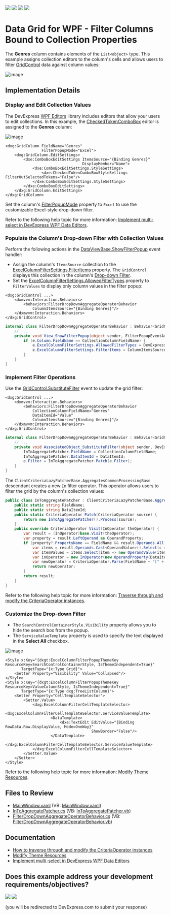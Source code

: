 <!-- default badges list -->
![](https://img.shields.io/endpoint?url=https://codecentral.devexpress.com/api/v1/VersionRange/590928153/24.2.1%2B)
[![](https://img.shields.io/badge/Open_in_DevExpress_Support_Center-FF7200?style=flat-square&logo=DevExpress&logoColor=white)](https://supportcenter.devexpress.com/ticket/details/T1141282)
[![](https://img.shields.io/badge/📖_How_to_use_DevExpress_Examples-e9f6fc?style=flat-square)](https://docs.devexpress.com/GeneralInformation/403183)
[![](https://img.shields.io/badge/💬_Leave_Feedback-feecdd?style=flat-square)](#does-this-example-address-your-development-requirementsobjectives)
<!-- default badges end -->
# Data Grid for WPF - Filter Columns Bound to Collection Properties

The **Genres** column contains elements of the `List<object>` type. This example assigns collection editors to the column's cells and allows users to filter [GridControl](https://docs.devexpress.com/WPF/DevExpress.Xpf.Grid.GridControl) data against column values:

![image](https://user-images.githubusercontent.com/65009440/214008045-941bfb71-671e-445f-90fe-cf225dc764c0.png)


## Implementation Details


### Display and Edit Collection Values

The DevExpress [WPF Editors](https://docs.devexpress.com/WPF/6190/controls-and-libraries/data-editors) library includes editors that allow your users to edit collections. In this example, the [CheckedTokenComboBox](https://docs.devexpress.com/WPF/DevExpress.Xpf.Editors.CheckedTokenComboBoxStyleSettings) editor is assigned to the **Genres** column:

![image](https://user-images.githubusercontent.com/65009440/214015138-2aed7692-661a-4599-8e72-95185323c2a4.png)

```xaml
<dxg:GridColumn FieldName="Genres"
                FilterPopupMode="Excel">
    <dxg:GridColumn.EditSettings>
        <dxe:ComboBoxEditSettings ItemsSource="{Binding Genres}"
                                  DisplayMember="Name">
            <dxe:ComboBoxEditSettings.StyleSettings>
                <dxe:CheckedTokenComboBoxStyleSettings FilterOutSelectedTokens="False"/>
            </dxe:ComboBoxEditSettings.StyleSettings>
        </dxe:ComboBoxEditSettings>
    </dxg:GridColumn.EditSettings>
</dxg:GridColumn>
```

Set the column's [FilterPopupMode](https://docs.devexpress.com/WPF/DevExpress.Xpf.Grid.ColumnBase.FilterPopupMode) property to `Excel` to use the customizable Excel-style drop-down filter.

Refer to the following help topic for more information: [Implement multi-select in DevExpress WPF Data Editors](https://supportcenter.devexpress.com/ticket/details/t889444/how-to-implement-multi-select-when-using-devexpress-wpf-data-editors-comboboxedit).


### Populate the Column's Drop-down Filter with Collection Values

Perform the following actions in the [DataViewBase.ShowFilterPopup](https://docs.devexpress.com/WPF/DevExpress.Xpf.Grid.DataViewBase.ShowFilterPopup) event handler:

* Assign the column's `ItemsSource` collection to the [ExcelColumnFilterSettings.FilterItems](https://docs.devexpress.com/WPF/DevExpress.Xpf.Grid.ExcelColumnFilterSettings.FilterItems) property. The `GridControl` displays this collection in the column's [Drop-down Filter](https://docs.devexpress.com/WPF/6133/controls-and-libraries/data-grid/filtering-and-searching/drop-down-filter).
* Set the [ExcelColumnFilterSettings.AllowedFilterTypes](https://docs.devexpress.com/WPF/DevExpress.Xpf.Grid.ExcelColumnFilterSettings.AllowedFilterTypes) property to `FilterValues` to display only column values in the filter popup:

```xaml
<dxg:GridControl ...>
    <dxmvvm:Interaction.Behaviors>
        <behaviors:FilterDropDownAggregateOperatorBehavior
            ColumnItemsSource="{Binding Genres}"/>
    </dxmvvm:Interaction.Behaviors>
</dxg:GridControl>
```

```cs
internal class FilterDropDownAggregateOperatorBehavior : Behavior<GridControl> {
    // ...
    private void View_ShowFilterPopup(object sender, FilterPopupEventArgs e) {
        if (e.Column.FieldName == CollectionColumnFieldName) {
            e.ExcelColumnFilterSettings.AllowedFilterTypes = DevExpress.Xpf.Grid.ExcelColumnFilterType.FilterValues;
            e.ExcelColumnFilterSettings.FilterItems = ColumnItemsSource;
        }
    }
}
```


### Implement Filter Operations

Use the [GridControl.SubstituteFilter](https://docs.devexpress.com/WPF/DevExpress.Xpf.Grid.GridControl.SubstituteFilter) event to update the grid filter:

```xaml
<dxg:GridControl ...>
    <dxmvvm:Interaction.Behaviors>
        <behaviors:FilterDropDownAggregateOperatorBehavior 
            CollectionColumnFieldName="Genres" 
            DataItemId="Value" 
            ColumnItemsSource="{Binding Genres}"/>
    </dxmvvm:Interaction.Behaviors>
</dxg:GridControl>
```

```cs
internal class FilterDropDownAggregateOperatorBehavior : Behavior<GridControl> {
    // ...
    private void AssociatedObject_SubstituteFilter(object sender, DevExpress.Data.SubstituteFilterEventArgs e) {
        InToAggregatePatcher.FieldName = CollectionColumnFieldName;
        InToAggregatePatcher.DataItemId = DataItemId;
        e.Filter = InToAggregatePatcher.Patch(e.Filter);
    }
}
```

The `ClientCriteriaLazyPatcherBase.AggregatesCommonProcessingBase` descendant creates a new `In` filter operator. This operator allows users to filter the grid by the column's collection values:

```cs
public class InToAggregatePatcher : ClientCriteriaLazyPatcherBase.AggregatesCommonProcessingBase {
    public static string FieldName;
    public static string DataItemId;
    public static CriteriaOperator Patch(CriteriaOperator source) {
        return new InToAggregatePatcher().Process(source);
    }
    public override CriteriaOperator Visit(InOperator theOperator) {
        var result = (InOperator)base.Visit(theOperator);
        var property = result.LeftOperand as OperandProperty;
        if (property?.PropertyName == FieldName && result.Operands.All(c => c is OperandValue)) {
            var items = result.Operands.Cast<OperandValue>().Select(c => c.Value);
            var ItemValues = items.Select(item => new OperandValue(item.GetType().GetProperty(DataItemId).GetValue(item)));
            var inOperator = new InOperator(new OperandProperty(DataItemId), ItemValues);
            var newOperator = CriteriaOperator.Parse(FieldName + "[" + inOperator.ToString() + "]");
            return newOperator;
        }
        return result;
    }
}
```

Refer to the following help topic for more information: [Traverse through and modify the CriteriaOperator instances](https://supportcenter.devexpress.com/ticket/details/t320172/how-to-traverse-through-and-modify-the-criteriaoperator-instances).


### Customize the Drop-down Filter

* The `SearchControlContainerStyle.Visibility` property allows you to hide the search box from the popup.
* The `ServiceValueTemplate` property is used to specify the text displayed in the **Select All** checkbox.

![image](https://user-images.githubusercontent.com/65009440/214020374-6fdf8d6a-41a5-4bc2-a9bb-3daf4e8ae1ea.png)

```xaml
<Style x:Key="{dxgt:ExcelColumnFilterPopupThemeKey ResourceKey=SearchControlContainerStyle, IsThemeIndependent=True}" 
       TargetType="{x:Type Grid}">
    <Setter Property="Visibility" Value="Collapsed"/>
</Style>
<Style x:Key="{dxgt:ExcelColumnFilterPopupThemeKey ResourceKey=ValueColumnStyle, IsThemeIndependent=True}" 
       TargetType="{x:Type dxg:TreeListColumn}">
    <Setter Property="CellTemplateSelector">
        <Setter.Value>
            <dxg:ExcelColumnFilterCellTemplateSelector>
                <dxg:ExcelColumnFilterCellTemplateSelector.ServiceValueTemplate>
                    <DataTemplate>
                        <dxe:TextEdit EditValue="{Binding RowData.Row.DisplayValue, Mode=OneWay}"
                                      ShowBorder="False"/>
                    </DataTemplate>
                </dxg:ExcelColumnFilterCellTemplateSelector.ServiceValueTemplate>
            </dxg:ExcelColumnFilterCellTemplateSelector>
        </Setter.Value>
    </Setter>
</Style>
```

Refer to the following help topic for more information: [Modify Theme Resources](https://docs.devexpress.com/WPF/403598/common-concepts/themes/customize-devexpress-theme-resources).


## Files to Review

* [MainWindow.xaml](./CS/FilterDropDown_AgregateOperators/MainWindow.xaml) (VB: [MainWindow.xaml](./VB/FilterDropDown_AgregateOperators/MainWindow.xaml))
* [InToAggregatePatcher.cs](./CS/FilterDropDown_AgregateOperators/Behaviors/InToAggregatePatcher.cs) (VB: [InToAggregatePatcher.vb](./VB/FilterDropDown_AgregateOperators/Behaviors/InToAggregatePatcher.vb))
* [FilterDropDownAggregateOperatorBehavior.cs](./CS/FilterDropDown_AgregateOperators/Behaviors/FilterDropDownAggregateOperatorBehavior.cs) (VB: [FilterDropDownAggregateOperatorBehavior.vb](./VB/FilterDropDown_AgregateOperators/Behaviors/FilterDropDownAggregateOperatorBehavior.vb))


## Documentation

- [How to traverse through and modify the CriteriaOperator instances](https://supportcenter.devexpress.com/ticket/details/t320172/how-to-traverse-through-and-modify-the-criteriaoperator-instances)
- [Modify Theme Resources](https://docs.devexpress.com/WPF/403598/common-concepts/themes/customize-devexpress-theme-resources)
- [Implement multi-select in DevExpress WPF Data Editors](https://supportcenter.devexpress.com/ticket/details/t889444/how-to-implement-multi-select-when-using-devexpress-wpf-data-editors-comboboxedit)
<!-- feedback -->
## Does this example address your development requirements/objectives?

[<img src="https://www.devexpress.com/support/examples/i/yes-button.svg"/>](https://www.devexpress.com/support/examples/survey.xml?utm_source=github&utm_campaign=wpf-data-grid-filter-columns-bound-to-collection-properties&~~~was_helpful=yes) [<img src="https://www.devexpress.com/support/examples/i/no-button.svg"/>](https://www.devexpress.com/support/examples/survey.xml?utm_source=github&utm_campaign=wpf-data-grid-filter-columns-bound-to-collection-properties&~~~was_helpful=no)

(you will be redirected to DevExpress.com to submit your response)
<!-- feedback end -->
